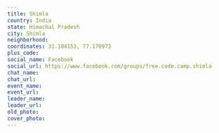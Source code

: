 ```yaml
---
title: Shimla
country: India
state: Himachal Pradesh
city: Shimla
neighborhood: 
coordinates: 31.104153, 77.170973
plus_code:
social_name: Facebook
social_url: https://www.facebook.com/groups/free.code.camp.shimla
chat_name:
chat_url:
event_name:
event_url:
leader_name:
leader_url:
old_photo: 
cover_photo:
---
```

